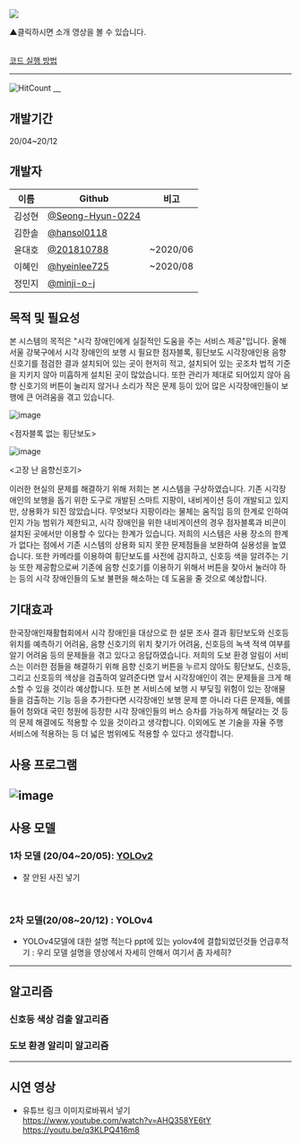 <a href="https://www.youtube.com/watch?v=qxElChg70Ck">
  <img src="https://user-images.githubusercontent.com/45448731/101240773-bb971580-3734-11eb-8306-26d3920e593f.png"/>
</a>

▲클릭하시면 소개 영상을 볼 수 있습니다. 
<br><br>
 

[코드 실행 방법](https://github.com/minji-o-j/system-for-visually-impaired/blob/master/How%20to%20Use(%ED%95%9C%EA%B5%AD%EC%96%B4).md)

---
![HitCount](http://hits.dwyl.com/minji-o-j/system-for-visually-impaired.svg)
[　](https://github.com/ML-DL-Study/system-for-visually-impaired/compare/master...minji-o-j:master)


## 개발기간
20/04~20/12 

## 개발자
이름|Github|비고
----|---|---
김성현|[@Seong-Hyun-0224](https://github.com/Seong-Hyun-0224)|
김한솔|[@hansol0118](https://github.com/hansol0118)| 
윤대호|[@201810788](https://github.com/201810788)|~2020/06
이혜인|[@hyeinlee725](https://github.com/hyeinlee725)|~2020/08
정민지|[@minji-o-j](https://github.com/minji-o-j)|


## 목적 및 필요성
본 시스템의 목적은 "시각 장애인에게 실질적인 도움을 주는 서비스 제공"입니다.
올해 서울 강북구에서 시각 장애인의 보행 시 필요한 점자블록, 횡단보도 시각장애인용 음향 신호기를 점검한 결과 설치되어 있는 곳이 현저히 적고, 설치되어 있는 곳조차 법적 기준을 지키지 않아 미흡하게 설치된 곳이 많았습니다. 또한 관리가 제대로 되어있지 않아 음향 신호기의 버튼이 눌리지 않거나 소리가 작은 문제 등이 있어 많은 시각장애인들이 보행에 큰 어려움을 겪고 있습니다.

![image](https://user-images.githubusercontent.com/61938029/101277513-586eb700-37f8-11eb-84a7-e6b07f126280.png)

<점자블록 없는 횡단보도>
 
![image](https://user-images.githubusercontent.com/61938029/101277552-9bc92580-37f8-11eb-933e-eefaef446cdc.png)

<고장 난 음향신호기>
 

이러한 현실의 문제를 해결하기 위해 저희는 본 시스템을 구상하였습니다.
기존 시각장애인의 보행을 돕기 위한 도구로 개발된 스마트 지팡이, 내비게이션 등이 개발되고 있지만, 상용화가 되진 않았습니다. 무엇보다 지팡이라는 물체는 움직임 등의 한계로 인하여 인지 가능 범위가 제한되고, 시각 장애인을 위한 내비게이션의 경우 점자블록과 비콘이 설치된 곳에서만 이용할 수 있다는 한계가 있습니다.
저희의 시스템은 사용 장소의 한계가 없다는 점에서 기존 시스템의 상용화 되지 못한 문제점들을 보완하여 실용성을 높였습니다. 또한 카메라를 이용하여 횡단보도를 사전에 감지하고, 신호등 색을 알려주는 기능 또한 제공함으로써 기존에 음향 신호기를 이용하기 위해서 버튼을 찾아서 눌러야 하는 등의 시각 장애인들의 도보 불편을 해소하는 데 도움을 줄 것으로 예상합니다.


## 기대효과
한국장애인재활협회에서 시각 장애인을 대상으로 한 설문 조사 결과 횡단보도와 신호등 위치를 예측하기 어려움, 음향 신호기의 위치 찾기가 어려움, 신호등의 녹색 적색 여부를 알기 어려움 등의 문제들을 겪고 있다고 응답하였습니다. 저희의 도보 환경 알림이 서비스는 이러한 점들을 해결하기 위해 음향 신호기 버튼을 누르지 않아도 횡단보도, 신호등, 그리고 신호등의 색상을 검출하여 알려준다면 앞서 시각장애인이 겪는 문제들을 크게 해소할 수 있을 것이라 예상합니다.
또한 본 서비스에 보행 시 부딪힐 위험이 있는 장애물들을 검출하는 기능 등을 추가한다면 시각장애인 보행 문제 뿐 아니라 다른 문제들, 예를 들어 청와대 국민 청원에 등장한 시각 장애인들의 버스 승차를 가능하게 해달라는 것 등의 문제 해결에도 적용할 수 있을 것이라고 생각합니다. 이외에도 본 기술을 자율 주행 서비스에 적용하는 등 더 넓은 범위에도 적용할 수 있다고 생각합니다.

## 사용 프로그램
![image](https://user-images.githubusercontent.com/45448731/101232065-c5982480-36f2-11eb-894f-bb80c7f722a4.png)
---
## 사용 모델
### 1차 모델 (20/04~20/05): [YOLOv2](https://github.com/minji-o-j/system-for-visually-impaired/tree/master/v.1.0_YOLOv2(~200529))  
- 잘 안된 사진 넣기
<br>

### 2차 모델(20/08~20/12) : YOLOv4
- YOLOv4모델에 대한 설명 적는다
ppt에 있는 yolov4에 결합되었던것들 언급후적기 : 우리 모델 설명을 영상에서 자세히 안해서 여기서 좀 자세히?

---
## 알고리즘
### 신호등 색상 검출 알고리즘  
### 도보 환경 알리미 알고리즘  
---
## 시연 영상
- 유튜브 링크 이미지로바꿔서 넣기  
https://www.youtube.com/watch?v=AHQ358YE6tY  
https://youtu.be/q3KLPQ416m8  
